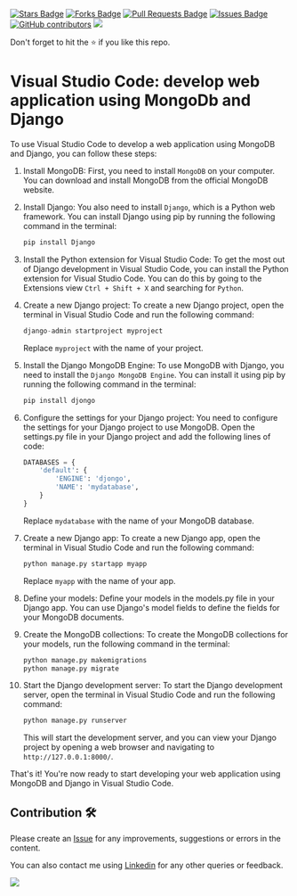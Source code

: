 <a href="https://github.com/drshahizan/special-topic-data-engineering/stargazers"><img src="https://img.shields.io/github/stars/drshahizan/special-topic-data-engineering" alt="Stars Badge"/></a>
<a href="https://github.com/drshahizan/special-topic-data-engineering/network/members"><img src="https://img.shields.io/github/forks/drshahizan/special-topic-data-engineering" alt="Forks Badge"/></a>
<a href="https://github.com/drshahizan/special-topic-data-engineering/pulls"><img src="https://img.shields.io/github/issues-pr/drshahizan/special-topic-data-engineering" alt="Pull Requests Badge"/></a>
<a href="https://github.com/drshahizan/special-topic-data-engineering/issues"><img src="https://img.shields.io/github/issues/drshahizan/special-topic-data-engineering" alt="Issues Badge"/></a>
<a href="https://github.com/drshahizan/special-topic-data-engineering/graphs/contributors"><img alt="GitHub contributors" src="https://img.shields.io/github/contributors/drshahizan/special-topic-data-engineering?color=2b9348"></a>
![](https://visitor-badge.glitch.me/badge?page_id=drshahizan/special-topic-data-engineering)

Don't forget to hit the :star: if you like this repo.

# Visual Studio Code: develop web application using MongoDb and Django

To use Visual Studio Code to develop a web application using MongoDB and Django, you can follow these steps:

1. Install MongoDB: First, you need to install `MongoDB` on your computer. You can download and install MongoDB from the official MongoDB website.

2. Install Django: You also need to install `Django`, which is a Python web framework. You can install Django using pip by running the following command in the terminal:

    ``` python
    pip install Django
    ``` 
3. Install the Python extension for Visual Studio Code: To get the most out of Django development in Visual Studio Code, you can install the Python extension for Visual Studio Code. You can do this by going to the Extensions view `Ctrl + Shift + X` and searching for `Python`.

4. Create a new Django project: To create a new Django project, open the terminal in Visual Studio Code and run the following command:

    ``` python
    django-admin startproject myproject
    ```
    Replace `myproject` with the name of your project.


5. Install the Django MongoDB Engine: To use MongoDB with Django, you need to install the `Django MongoDB Engine`. You can install it using pip by running the following command in the terminal:
    ``` python
    pip install djongo
    ``` 
6. Configure the settings for your Django project: You need to configure the settings for your Django project to use MongoDB. Open the settings.py file in your Django project and add the following lines of code:

    ``` python
    DATABASES = {
        'default': {
            'ENGINE': 'djongo',
            'NAME': 'mydatabase',
        }
    }
    ``` 
    
    Replace `mydatabase` with the name of your MongoDB database.

7. Create a new Django app: To create a new Django app, open the terminal in Visual Studio Code and run the following command:

    ``` python
    python manage.py startapp myapp
    ``` 
    
    Replace `myapp` with the name of your app.

8. Define your models: Define your models in the models.py file in your Django app. You can use Django's model fields to define the fields for your MongoDB documents.

9. Create the MongoDB collections: To create the MongoDB collections for your models, run the following command in the terminal:

    ``` python
    python manage.py makemigrations
    python manage.py migrate
    ``` 

10. Start the Django development server: To start the Django development server, open the terminal in Visual Studio Code and run the following command:

    ``` python
    python manage.py runserver
    ``` 
    
    This will start the development server, and you can view your Django project by opening a web browser and navigating to `http://127.0.0.1:8000/`.

That's it! You're now ready to start developing your web application using MongoDB and Django in Visual Studio Code.

## Contribution 🛠️
Please create an [Issue](https://github.com/drshahizan/special-topic-data-engineering/issues) for any improvements, suggestions or errors in the content.

You can also contact me using [Linkedin](https://www.linkedin.com/in/drshahizan/) for any other queries or feedback.

![](https://visitor-badge.glitch.me/badge?page_id=drshahizan)

